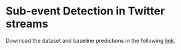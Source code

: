 # Sub-event Detection in Twitter streams

Download the dataset and baseline predictions in the following [link](https://www.kaggle.com/competitions/sub-event-detection-in-twitter-streams/data).
